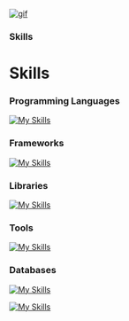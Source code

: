 [![gif](gif2.gif)](https://github.com/Prince-GH/Prince-GH/blob/main/index.html)
### Skills

<p align="left">

# Skills
### Programming Languages
[![My Skills](https://skillicons.dev/icons?i=c,cpp,java,html,css,javascript,php,md,arduino)](https://skillicons.dev)

### Frameworks
[![My Skills](https://skillicons.dev/icons?i=bootstrap,react,express,nodejs)](https://skillicons.dev)

### Libraries
[![My Skills](https://skillicons.dev/icons?i=vite)](https://skillicons.dev)

### Tools
[![My Skills](https://skillicons.dev/icons?i=github,git,figma,vscode)](https://skillicons.dev)

### Databases
[![My Skills](https://skillicons.dev/icons?i=mysql,mongodb)](https://skillicons.dev)

[![My Skills](https://skillicons.dev/icons?i=c,cpp,java,html,css,bootstrap,javascript,php,github,git,mysql,react,figma,express,mongodb,nodejs,vscode,vite,md,arduino,cpp,java,html,css,bootstrap,javascript,php,github,git,mysql,react,figma,express,mongodb,nodejs,vscode,vite,md,arduino,html,css,bootstrap,javascript,php,github,git,mysql,react,figma,express,mongodb,nodejs,vscode,vite,md,arduino,cpp,java,html,css,bootstrap,javascript,php,github,git,mysql,react,figma,express,mongodb,nodejs,vscode,vite,md,arduino&=5)](https://skillicons.dev)



